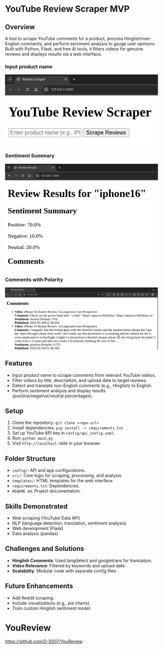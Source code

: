 # YouTube Review Scraper MVP

## Overview
A tool to scrape YouTube comments for a product, process Hinglish/non-English comments, and perform sentiment analysis to gauge user opinions. Built with Python, Flask, and free AI tools, it filters videos for genuine reviews and displays results via a web interface.

### Input product name
![alt text](image.png)

### Sentiment Summary
![alt text](image-1.png)

### Comments with Polarity
![alt text](image-2.png)

## Features
- Input product name to scrape comments from relevant YouTube videos.
- Filter videos by title, description, and upload date to target reviews.
- Detect and translate non-English comments (e.g., Hinglish) to English.
- Perform sentiment analysis and display results (positive/negative/neutral percentages).

## Setup
1. Clone the repository: `git clone <repo-url>`
2. Install dependencies: `pip install -r requirements.txt`
3. Set up YouTube API key in `config/api_config.yaml`.
4. Run: `python main.py`
5. Visit `http://localhost:5000` in your browser.

## Folder Structure
- `config/`: API and app configurations.
- `src/`: Core logic for scraping, processing, and analysis.
- `templates/`: HTML templates for the web interface.
- `requirements.txt`: Dependencies.
- `README.md`: Project documentation.

## Skills Demonstrated
- Web scraping (YouTube Data API)
- NLP (language detection, translation, sentiment analysis)
- Web development (Flask)
- Data analysis (pandas)

## Challenges and Solutions
- **Hinglish Comments**: Used langdetect and googletrans for translation.
- **Video Relevance**: Filtered by keywords and upload date.
- **Scalability**: Modular code with separate config files.

## Future Enhancements
- Add Reddit scraping.
- Include visualizations (e.g., pie charts).
- Train custom Hinglish sentiment model.
# YouReview
https://github.com/D-S007/YouReview